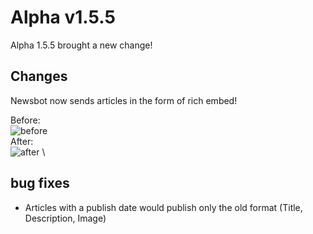 # Alpha v1.5.5
Alpha 1.5.5 brought a new change!

## Changes
Newsbot now sends articles in the form of rich embed!

Before: \
![before](https://i.ibb.co/8PXcJ61/2021-05-04.png) \
After: \
![after](https://i.ibb.co/wpKSbqM/2021-05-04-1.png) \

## bug fixes
- Articles with a publish date would publish only the old format (Title, Description, Image)
